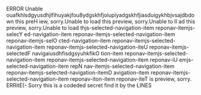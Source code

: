 ERROR Unable ouafkhlsdgyusdhjlfihuyakjfou8ydgskhfjoiupiyadgskhfjiasduigykhbjvsajdbdown this preH
iew, sorry.Unable to load this preview, sorry.Unable to lI
ad this preview, sorry.Unable to load thjs-selected-navigation-item reponav-itemjs-selecY
ed-navigation-item reponav-itemjs-selected-navigation-item reponav-itemjs-selO
cted-navigation-item reponav-itemjs-selected-navigation-item reponav-itemjs-selected-navigation-iteU
reponav-itemjs-selectedF
navigaiusdhfisdgsyuhkfikO
tion-item reponav-itemjs-selected-navigation-item reponav-itemjs-selected-navigation-item reponav-iU
emjs-selected-navigation-item repN
nav-itemjs-selected-navigation-item reponav-itemjs-selected-navigation-itemD
avigation-item reponav-itemjs-selected-navigation-item reponav-iton-item reponav-iteT
is preview, sorry. ERRitE(-
Sorry this is a codeded secret find it by the LINES
